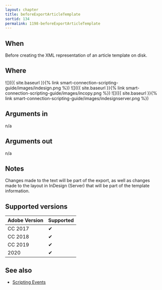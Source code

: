 ```yaml
---
layout: chapter
title: beforeExportArticleTemplate
sortid: 134
permalink: 1198-beforeExportArticleTemplate
---
```


## When

Before creating the XML representation of an article template on disk.

## Where

![]({{ site.baseurl }}{% link smart-connection-scripting-guide/images/indesign.png %}) ![]({{ site.baseurl }}{% link smart-connection-scripting-guide/images/incopy.png %}) ![]({{ site.baseurl }}{% link smart-connection-scripting-guide/images/indesignserver.png %})

## Arguments in

n/a

## Arguments out

n/a

## Notes

Changes made to the text will be part of the export, as well as changes made to the layout in InDesign
(Server) that will be part of the template information.

## Supported versions

| Adobe Version | Supported |
|---------------|-----------|
| CC 2017       | ✔         |
| CC 2018       | ✔         |
| CC 2019       | ✔         |
| 2020          | ✔         |

## See also

* [Scripting Events](./index.md)